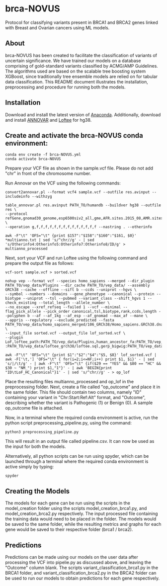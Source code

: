 # brca-NOVUS
Protocol for classifying variants present in BRCA1 and BRCA2 genes linked with Breast and Ovarian cancers using ML models.


## About
brca-NOVUS has been created to facilitate the classification of variants of uncertain significance. We have trained our models on a database comprising of gold-standard variants classified by ACMG/AMP Guidelines.  The algorithms used are based on the scalable tree boosting system XGBoost, since traditionally tree ensemble models are relied on for tabular data classification. This README document illustrates the installation, preprocessing and procedure for running both the models.


## Installation
Download and install the latest version of [Anaconda](https://docs.anaconda.com/anaconda/install/linux/). Additionally, download and install [ANNOVAR](https://annovar.openbioinformatics.org/en/latest/user-guide/download/) and [Loftee](https://github.com/konradjk/loftee) for hg38.


## Create and activate the brca-NOVUS conda environment:
```
conda env create -f brca-NOVUS.yml
conda activate brca-NOVUS
```

Prepare your VCF file as shown in the sample.vcf file. Please do not add "chr" in front of the chromosome number.

Run Annovar on the VCF using the following commands:
```
convert2annovar.pl --format vcf4 sample.vcf --outfile res.avinput --includeinfo --withzyg

table_annovar.pl res.avinput PATH_TO/humandb --buildver hg38 --outfile res \
--protocol refGene,gnomad30_genome,esp6500siv2_all,gme,AFR.sites.2015_08,AMR.sites.2015_08,ALL.sites.2015_08,EAS.sites.2015_08,EUR.sites.2015_08,SAS.sites.2015_08,mcap,revel,avsnp150,clinvar_20210501,dbnsfp42a \
--operation g,f,f,f,f,f,f,f,f,f,f,f,f,f,f --nastring . --otherinfo

awk -F"\t" 'OFS="\t" {print $157":"$158":"$160":"$161, $0}' *multianno.txt | sed 's/^chr//g' - | sed 's/Otherinfo4:Otherinfo5:Otherinfo7:Otherinfo8/ID/g' > multianno_processed
```

Next, sort your VCF and run Loftee using the following command and prepare the output file as follows:
```
vcf-sort sample.vcf > sorted.vcf

nohup vep --format vcf --species homo_sapiens --merged --dir_plugin PATH_TO/vep_data/Plugins --dir_cache PATH_TO/vep_data/ --assembly GRCh38 --cache --offline --sift b --ccds --uniprot --hgvs \
--symbol --numbers --domains --gene_phenotype --canonical --protein --biotype --uniprot --tsl --pubmed --variant_class --shift_hgvs 1 --check_existing --total_length --allele_number \
--no_escape --xref_refseq --failed 1 --vcf --minimal --flag_pick_allele --pick_order canonical,tsl,biotype,rank,ccds,length --polyphen b --af --af_1kg --af_esp --af_gnomad --max_af --mane \
--appris --regulatory --exclude_predicted --fasta PATH_TO/vep_data/homo_sapiens_merged/106_GRCh38/Homo_sapiens.GRCh38.dna.toplevel.fa \
--input_file sorted.vcf --output_file lof_sorted.vcf \
--plugin LoF,loftee_path:PATH_TO/vep_data/Plugins,human_ancestor_fa:PATH_TO/vep_data/loftee_grch38/human_ancestor.fa.gz,conservation_file\
:PATH_TO/vep_data/loftee_grch38/loftee.sql,gerp_bigwig:PATH_TO/vep_data/loftee_grch38/gerp_conservation_scores.homo_sapiens.GRCh38.bw

awk -F"\t" 'OFS="\t" {print $1":"$2":"$4":"$5, $8}' lof_sorted.vcf | awk -F['\t,'] 'OFS="\t" { for(i=2;i<=NF;i++) print $1, $i}' - | sed 's/|/\t/g' - | awk -F"\t" 'OFS="\t" {if($29 == "YES" && $80 == "HC" && $30 ~ "NM_") print $1,"1"}' - | awk 'BEGIN{print "ID\tLoF_HC_Canonical"}1' - | sed 's/^chr//g' - > op_lof
```

  Place the resulting files multianno_processed and op_lof in the preprocessing folder. Next, create a file called "op_outcome" and place it in the same folder. This file should contain two columns, namely "ID" containing your variant in "Chr:Start:Ref:Alt" format, and "Outcome", describing whether the variant is Pathogenic (1) or Benign (0). A sample op_outcome file is attached.

Now, in a terminal where the required conda environment is active, run the python script preprocessing_pipeline.py, using the command:
```
python3 preprocessing_pipeline.py
```
This will result in an output file called pipeline.csv. It can now be used as the input for both the models.

Alternatively, all python scripts can be run using spyder, which can be launched through a terminal where the required conda environment is active simply by typing:
```
spyder
```


## Creating the Models
The models for each gene can be run using the scripts in the model_creation folder using the scripts model_creation_brca1.py, and model_creation_brca2.py respectively. The input processed file containing the training data would need to be placed in the folder. The models would be saved to the same folder, while the resulting metrics and graphs for each gene would be saved to their respective folder (brca1 / brca2).

## Predictions
Predictions can be made using our models on the user data after processing the VCF into pipelie.py as discussed above, and leaving the "Outcome" column blank. The scripts variant_classification_brca1.py in the BRCA1 folder, and variant_classification_brca2.py in the BRCA2 folder can be used to run our models to obtain predictions for each gene respectively. 
